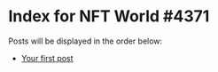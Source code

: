 # Index for NFT World #4371
Posts will be displayed in the order below:

- [Your first post](./001-first.md)

